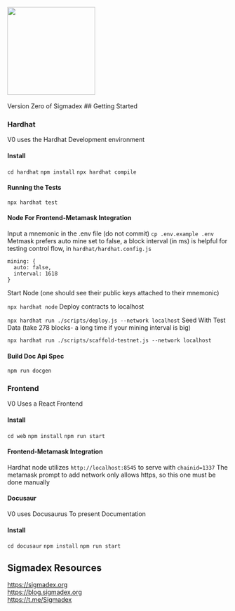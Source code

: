 <br>
<img src="https://i.imgur.com/PwOJmQN.png" width="200px">
<br><br>
Version Zero of Sigmadex
## Getting Started

### Hardhat
V0 uses the Hardhat Development environment

#### Install
``cd hardhat``
``npm install``
``npx hardhat compile``

#### Running the Tests
``npx hardhat test``

#### Node For Frontend-Metamask Integration
Input a mnemonic in the .env file (do not commit)
``cp .env.example .env``
Metmask prefers auto mine set to false, a block interval (in ms) is helpful for testing control flow, in `hardhat/hardhat.config.js`
```
mining: {
  auto: false,
  interval: 1618
}
  ```
Start Node (one should see their public keys attached to their mnemonic)

``npx hardhat node``
Deploy contracts to localhost

``npx hardhat run ./scripts/deploy.js --network localhost``
Seed With Test Data (take 278 blocks- a long time if your mining interval is big)

``npx hardhat run ./scripts/scaffold-testnet.js --network localhost``


#### Build Doc Api Spec
``npm run docgen``

### Frontend
V0 Uses a React Frontend

#### Install
``cd web``
``npm install``
``npm run start``

#### Frontend-Metamask Integration
Hardhat node utilizes `http://localhost:8545` to serve with `chainid=1337`
The metamask prompt to add network only allows https, so this one must be done manually

#### Docusaur
V0 uses Docusaurus To present Documentation

#### Install
``cd docusaur``
``npm install``
``npm run start``


## Sigmadex Resources

https://sigmadex.org<br>
https://blog.sigmadex.org<br>
https://t.me/Sigmadex
